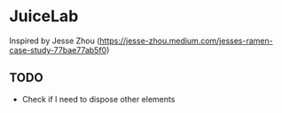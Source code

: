 # JuiceLab

Inspired by Jesse Zhou (https://jesse-zhou.medium.com/jesses-ramen-case-study-77bae77ab5f0)

## TODO

- Check if I need to dispose other elements
